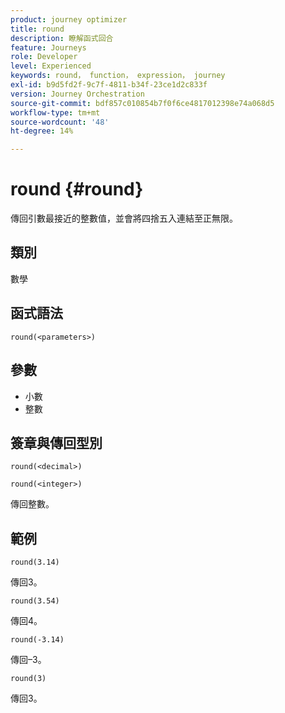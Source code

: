```yaml
---
product: journey optimizer
title: round
description: 瞭解函式回合
feature: Journeys
role: Developer
level: Experienced
keywords: round， function， expression， journey
exl-id: b9d5fd2f-9c7f-4811-b34f-23ce1d2c833f
version: Journey Orchestration
source-git-commit: bdf857c010854b7f0f6ce4817012398e74a068d5
workflow-type: tm+mt
source-wordcount: '48'
ht-degree: 14%

---
```


# round {#round}

傳回引數最接近的整數值，並會將四捨五入連結至正無限。

## 類別

數學

## 函式語法

`round(<parameters>)`

## 參數

* 小數
* 整數

## 簽章與傳回型別

`round(<decimal>)`

`round(<integer>)`

傳回整數。

## 範例

`round(3.14)`

傳回3。

`round(3.54)`

傳回4。

`round(-3.14)`

傳回–3。

`round(3)`

傳回3。
